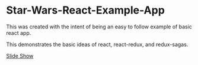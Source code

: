 # Star-Wars-React-Example-App

This was created with the intent of being an easy to follow example of basic react app. 

This demonstrates the basic ideas of react, react-redux, and redux-sagas.

[Slide Show](https://docs.google.com/presentation/d/e/2PACX-1vROQzU00kMbFiJgl8Kc9x-8BGDCftobozIH6N_1m4FwpkWhj2djy0eoAZwp4A87mcd2fmMyji_him0-/pub?start=false&loop=false&delayms=3000)